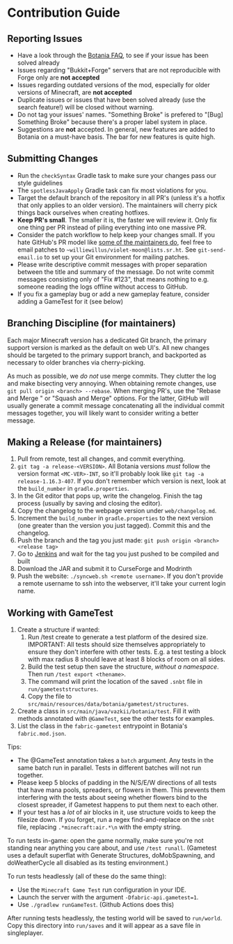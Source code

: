 # Contribution Guide
## Reporting Issues
* Have a look through the [Botania FAQ](https://botaniamod.net/faq.html), to see if your
  issue has been solved already
* Issues regarding "Bukkit+Forge" servers that are not reproducible with Forge only are
  **not accepted**
* Issues regarding outdated versions of the mod, especially for older versions of
Minecraft, are **not accepted**
* Duplicate issues or issues that have been solved already (use the search feature!) will
  be closed without warning.
* Do not tag your issues' names. "Something Broke" is prefered to "[Bug] Something Broke"
  because there's a proper label system in place.
* Suggestions are **not** accepted. In general, new features are added to Botania on
  a must-have basis. The bar for new features is quite high.

## Submitting Changes
* Run the `checkSyntax` Gradle task to make sure your changes pass our style guidelines
* The `spotlessJavaApply` Gradle task can fix most violations for you.
* Target the default branch of the repository in all PR's (unless it's a hotfix that only applies to an older version).
  The maintainers will cherry pick things back ourselves when creating hotfixes.
* **Keep PR's small**. The smaller it is, the faster we will review it. Only fix one thing
  per PR instead of piling everything into one massive PR.
* Consider the patch workflow to help keep your changes small.  If you hate GitHub's PR
  model like [some of the maintainers
  do](https://www.vincent-lee.net/blog/2022-02-28-github/), feel free to email patches to
  `~williewillus/violet-moon@lists.sr.ht`. See `git-send-email.io` to set up your Git
  environment for mailing patches.
* Please write descriptive commit messages with proper separation between the title and
  summary of the message. Do not write commit messages consisting only of "Fix #123", that
  means nothing to e.g. someone reading the logs offline without access to GitHub.
* If you fix a gameplay bug or add a new gameplay feature, consider adding a GameTest for
  it (see below)

## Branching Discipline (for maintainers)
Each major Minecraft version has a dedicated Git branch, the primary support version is marked
as the default on web UI's. All new changes should be targeted to the primary support branch,
and backported as necessary to older branches via cherry-picking.

As much as possible, we *do not* use merge commits. They clutter the log and make
bisecting very annoying. When obtaining remote changes, use `git pull origin <branch>
--rebase`.  When merging PR's, use the "Rebase and Merge " or "Squash and Merge"
options.  For the latter, GitHub will usually generate a commit message concatenating all
the individual commit messages together, you will likely want to consider writing a better
message.

## Making a Release (for maintainers)
1. Pull from remote, test all changes, and commit everything.
2. `git tag -a release-<VERSION>`. All Botania versions *must* follow the version format
   `<MC-VER>-INT`, so it'll probably look like `git tag -a release-1.16.3-407`.
   If you don't remember which version is next, look at the `build_number` in `gradle.properties`.
3. In the Git editor that pops up, write the changelog. Finish the tag process (usually by
   saving and closing the editor).
4. Copy the changelog to the webpage version under `web/changelog.md`.
5. Increment the `build_number` in `gradle.properties` to the next version
   (one greater than the version you just tagged). Commit this and the changelog.
6. Push the branch and the tag you just made: `git push origin <branch> <release tag>`
7. Go to [Jenkins](https://ci.blamejared.com/job/Violet%20Moon/job/Botania/view/tags/) and wait for the tag
   you just pushed to be compiled and built
8. Download the JAR and submit it to CurseForge and Modrinth
9. Push the website: `./syncweb.sh <remote username>`. If you don't provide a remote
   username to ssh into the webserver, it'll take your current login name.

## Working with GameTest
1. Create a structure if wanted:
   1. Run /test create <size> to generate a test platform of the desired size. IMPORTANT:
      All tests should size themselves appropriately to ensure they don't interfere with
      other tests. E.g. a test testing a block with max radius 8 should leave at least 8
      blocks of room on all sides.
   2. Build the test setup then save the structure, *without a namespace*. Then run `/test
      export <thename>`.
   3. The command will print the location of the saved `.snbt` file in
      `run/gameteststructures`.
   4. Copy the file to `src/main/resources/data/botania/gametest/structures`.
2. Create a class in `src/main/java/vazkii/botania/test`. Fill it with methods annotated
   with `@GameTest`, see the other tests for examples.
3. List the class in the `fabric-gametest` entrypoint in Botania's `fabric.mod.json`.

Tips:
* The @GameTest annotation takes a `batch` argument. Any tests in the same batch run in
  parallel. Tests in different batches will not run together.
* Please keep 5 blocks of padding in the N/S/E/W directions of all tests that have mana
  pools, spreaders, or flowers in them. This prevents them interfering with the tests
  about seeing whether flowers bind to the closest spreader, if Gametest happens to put
  them next to each other.
* If your test has a *lot* of air blocks in it, use structure voids to keep the filesize
  down. If you forget, run a regex find-and-replace on the `snbt` file, replacing
  `.*minecraft:air.*\n` with the empty string.

To run tests in-game: open the game normally, make sure you're not standing near anything
you care about, and use `/test runall`. (Gametest uses a default superflat with Generate
Structures, doMobSpawning, and doWeatherCycle all disabled as its testing environment.)

To run tests headlessly (all of these do the same thing):
* Use the `Minecraft Game Test` run configuration in your IDE.
* Launch the server with the argument `-Dfabric-api.gametest=1`.
* Use `./gradlew runGameTest`. (Github Actions does this)

After running tests headlessly, the testing world will be saved to `run/world`. Copy this
directory into `run/saves` and it will appear as a save file in singleplayer.
